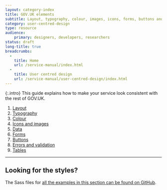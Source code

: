 ```yaml
---
layout: category-index
title: GOV.UK elements
subtitle: Layout, typography, colour, images, icons, forms, buttons and data
category: user-centred-design
type: resource
audience:
    primary: designers, developers, researchers
status: draft
long-title: true
breadcrumbs:
  -
    title: Home
    url: /service-manual/index.html
  -
    title: User centred design
    url: /service-manual/user-centred-design/index.html
---
```


{:.intro}
This guide explains how to make your service look consistent with the rest of GOV.UK.

<ol>
  <li><a href="http://govuk-elements.herokuapp.com/#guide-layout">Layout</a></li>
  <li><a href="http://govuk-elements.herokuapp.com/#guide-typography">Typography</a></li>
  <li><a href="http://govuk-elements.herokuapp.com/#guide-colour">Colour</a></li>
  <li><a href="http://govuk-elements.herokuapp.com/#guide-icons-images">Icons and images</a></li>
  <li><a href="http://govuk-elements.herokuapp.com/#guide-data">Data</a></li>
  <li><a href="http://govuk-elements.herokuapp.com/#guide-forms">Forms</a></li>
  <li><a href="http://govuk-elements.herokuapp.com/#guide-buttons">Buttons</a></li>
  <li><a href="http://govuk-elements.herokuapp.com/#guide-errors">Errors and validation</a></li>
  <li><a href="http://govuk-elements.herokuapp.com/#guide-tables">Tables</a></li>
</ol>

---

<h2 class="heading-24">Looking for the styles?</h2>

<p>
   The Sass files for <a href="https://github.com/alphagov/govuk_elements/tree/master/public/sass">all the examples in this section can be found on GitHub</a>.
</p>